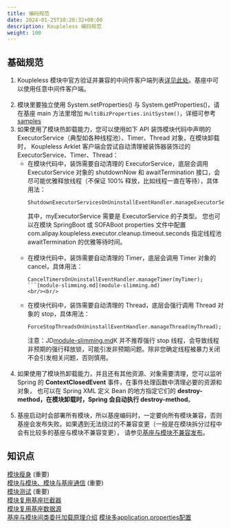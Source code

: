```yaml
---
title: 编码规范
date: 2024-01-25T10:28:32+08:00
description: Koupleless 编码规范
weight: 100
---
```


## 基础规范
1. Koupleless 模块中官方验证并兼容的中间件客户端列表[详见此处](/docs/tutorials/module-development/runtime-compatibility-list)。基座中可以使用任意中间件客户端。
   <br/><br/>
2. 模块里要独立使用 System.setProperties() 与 System.getProperties()，请在基座 main 方法里增加 `MultiBizProperties.initSystem()`，详细可参考 [samples](https://github.com/koupleless/samples/blob/main/springboot-samples/config/apollo/base/src/main/java/com/alipay/sofa/config/apollo/ApolloApplication.java) 
3. 如果使用了模块热卸载能力，您可以使用如下 API 装饰模块代码中声明的 ExecutorService（典型如各种线程池）、Timer、Thread 对象，在模块卸载时，
   Koupleless Arklet 客户端会尝试自动清理被装饰器装饰过的 ExecutorService、Timer、Thread：
   <br/>
    - 在模块代码中，装饰需要自动清理的 ExecutorService，底层会调用 ExecutorService 对象的 shutdownNow 和 awaitTermination 接口，会尽可能优雅释放线程（不保证 100% 释放，比如线程一直在等待），具体用法：
      ```
      ShutdownExecutorServicesOnUninstallEventHandler.manageExecutorService(myExecutorService);
      ```
      其中，myExecutorService 需要是 ExecutorService 的子类型。
      您也可以在模块 SpringBoot 或 SOFABoot properties 文件中配置 com.alipay.koupleless.executor.cleanup.timeout.seconds 指定线程池 awaitTermination 的优雅等待时间。
      <br/><br/>
    - 在模块代码中，装饰需要自动清理的 Timer，底层会调用 Timer 对象的 cancel，具体用法：
      ```
      CancelTimersOnUninstallEventHandler.manageTimer(myTimer);
      ```[module-slimming.md](module-slimming.md)
      <br/><br/>
    - 在模块代码中，装饰需要自动清理的 Thread，底层会强行调用 Thread 对象的 stop，具体用法：
      ```
      ForceStopThreadsOnUninstallEventHandler.manageThread(myThread);
      ```
      注意：JD[module-slimming.md](module-slimming.md)K 并不推荐强行 stop 线程，会导致线程非预期的强行释放锁，可能引发非预期问题。除非您确定线程被暴力关闭不会引发相关问题，否则慎用。
      <br/><br/>
4. 如果使用了模块热卸载能力，并且还有其他资源、对象需要清理，您可以监听 Spring 的 **ContextClosedEvent** 事件，在事件处理函数中清理必要的资源和对象，
   也可以在 Spring XML 定义 Bean 的地方指定它们的 **destroy-method，**在模块卸载时，Spring 会自动执行** destroy-method**。
   <br/><br/>
5. 基座启动时会部署所有模块，所以基座编码时，一定要向所有模块兼容，否则基座会发布失败。如果遇到无法绕过的不兼容变更（一般是在模块拆分过程中会有比较多的基座与模块不兼容变更），
   请参见[基座与模块不兼容发布](/docs/tutorials/module-operation/incompatible-base-and-module-upgrade)。
   <br/>

## 知识点
[模块瘦身](/docs/tutorials/module-development/module-slimming)  (重要)<br />
[模块与模块、模块与基座通信](https://www.sofastack.tech/projects/sofa-boot/sofa-ark-ark-jvm/)  (重要)<br />
[模块测试](/docs/tutorials/module-development/module-testing)  (重要)<br />
[模块复用基座拦截器](/docs/tutorials/module-development/reuse-base-interceptor)<br />
[模块复用基座数据源](/docs/tutorials/module-development/reuse-base-datasource)<br />
[基座与模块间类委托加载原理介绍](/docs/introduction/architecture/class-delegation-principle)
[模块多application.properties配置](/docs/tutorials/module-development/module-multi-application-properties)

<br/>
<br/>
